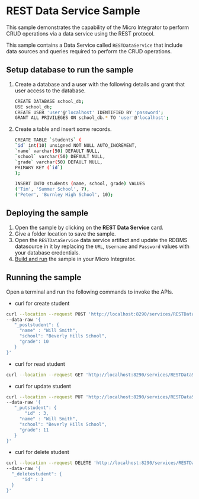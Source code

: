 # REST Data Service Sample

This sample demonstrates the capability of the Micro Integrator to perform CRUD operations via a data service using the REST protocol.

This sample contains a Data Service called `RESTDataService` that include data sources and queries required to perform the CRUD operations.

## Setup database to run the sample

1. Create a database and a user with the following details and grant that user access to the database.

    ```bash
    CREATE DATABASE school_db;
    USE school_db;
    CREATE USER 'user'@'localhost' IDENTIFIED BY 'password';
    GRANT ALL PRIVILEGES ON school_db.* TO 'user'@'localhost';
    ```

2. Create a table and insert some records.

    ```bash
    CREATE TABLE `students` (
    `id` int(10) unsigned NOT NULL AUTO_INCREMENT,
    `name` varchar(50) DEFAULT NULL,
    `school` varchar(50) DEFAULT NULL,
    `grade` varchar(50) DEFAULT NULL,
    PRIMARY KEY (`id`)
    );
    ```

    ```bash
    INSERT INTO students (name, school, grade) VALUES
    ('Tim', 'Summer School', 7),
    ('Peter', 'Burnley High School', 10);
    ```

## Deploying the sample

1. Open the sample by clicking on the **REST Data Service** card.
2. Give a folder location to save the sample.
3. Open the `RESTDataService` data service artifact and update the RDBMS datasource in it by replacing the `URL`, `Username` and `Password` values with your database credentials.
4. [Build and run]({{base_path}}/develop/deploy-artifacts#build-and-run) the sample in your Micro Integrator.

## Running the sample

Open a terminal and run the following commands to invoke the APIs.

   - curl for create student

   ```bash
   curl --location --request POST 'http://localhost:8290/services/RESTDataService/student' --header 'Content-Type: application/json' \
   --data-raw '{
      "_poststudent": {
        "name" : "Will Smith",
        "school": "Beverly Hills School",
        "grade": 10
      }
   }'
   ```

   - curl for read student

   ```bash
   curl --location --request GET 'http://localhost:8290/services/RESTDataService/student'
   ```

   - curl for update student

   ```bash
   curl --location --request PUT 'http://localhost:8290/services/RESTDataService/student' --header 'Content-Type: application/json' \
   --data-raw '{
      "_putstudent": {
          "id" : 3,
        "name" : "Will Smith",
        "school": "Beverly Hills School",
        "grade": 11
      }
   }'
   ```

   - curl for delete student

   ```bash
   curl --location --request DELETE 'http://localhost:8290/services/RESTDataService/student' --header 'Content-Type: application/json' \
   --data-raw '{
     "_deletestudent": {
         "id" : 3
     }
   }'
   ```
